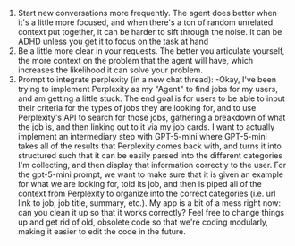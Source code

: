 1. Start new conversations more frequently. The agent does better when it's a little more focused, and when there's a ton of random unrelated context put together, it can be harder to sift through the noise. It can be ADHD unless you get it to focus on the task at hand
2. Be a little more clear in your requests. The better you articulate yourself, the more context on the problem that the agent will have, which increases the likelihood it can solve your problem.
3. Prompt to integrate perplexity (in a new chat thread):
    -Okay, I've been trying to implement Perplexity as my "Agent" to find jobs for my users, and am getting a little stuck. The end goal is for users to be able to input their criteria for the types of jobs they are looking for, and to use Perplexity's API to search for those jobs, gathering a breakdown of what the job is, and then linking out to it via my job cards. I want to actually implement an intermediary step with GPT-5-mini where GPT-5-mini takes all of the results that Perplexity comes back with, and turns it into structured <xml> such that it can be easily parsed into the different categories I'm collecting, and then display that information correctly to the user. For the gpt-5-mini prompt, we want to make sure that it is given an example for what we are looking for, told its job, and then is piped all of the context from Perplexity to organize into the correct categories (i.e. url link to job, job title, summary, etc.). My app is a bit of a mess right now: can you clean it up so that it works correctly? Feel free to change things up and get rid of old, obsolete code so that we're coding modularly, making it easier to edit the code in the future.